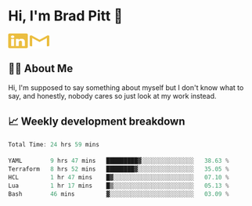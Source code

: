 # Hi, I'm Brad Pitt 👋


<a href="https://www.linkedin.com/in/mathias-mauraisin/" target="blank"><img align="center" src="./icons/linkedin.svg" alt="https://www.linkedin.com/in/mathias-mauraisin/" height="30" width="40" /></a>
<a href="mailto:mathias.mauraisin.pro@gmail.com" target="blank"><img align="center" src="./icons/gmail.svg" alt="redrew" height="30" width="40" /></a>




<!-- ![snap](images/Snap_dark.png?raw=true) -->
<!-- ![snap](images/Snap_dark_bg.png?raw=true) -->


<!-- [![My Skills](https://skillicons.dev/icons?i=c,cpp,html,css,js,ts,)](https://skillicons.dev) -->

## 🙋‍♂️&nbsp;About Me

Hi, I'm supposed to say something about myself but I don't know what to say, and honestly, nobody cares so just look at my work instead.

## 📈&nbsp;Weekly development breakdown

<!-- [![mamaurai's 42 stats](https://badge42.vercel.app/api/v2/cl1l4qz93000609l4yixitcl4/stats?cursusId=21&coalitionId=45)](https://github.com/JaeSeoKim/badge42) -->





<!--START_SECTION:waka-->

```rust
Total Time: 24 hrs 59 mins

YAML        9 hrs 47 mins   █████████▓░░░░░░░░░░░░░░░   38.63 %
Terraform   8 hrs 52 mins   ████████▓░░░░░░░░░░░░░░░░   35.05 %
HCL         1 hr 47 mins    █▓░░░░░░░░░░░░░░░░░░░░░░░   07.10 %
Lua         1 hr 17 mins    █▒░░░░░░░░░░░░░░░░░░░░░░░   05.13 %
Bash        46 mins         ▓░░░░░░░░░░░░░░░░░░░░░░░░   03.09 %
```

<!--END_SECTION:waka-->


